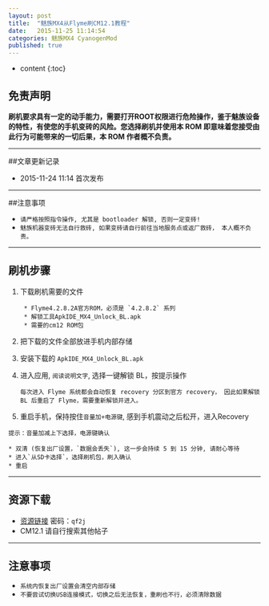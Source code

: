 ```yaml
---
layout: post
title:  "魅族MX4从Flyme刷CM12.1教程"
date:   2015-11-25 11:14:54
categories: 魅族MX4 CyanogenMod
published: true
---
```


* content
{:toc}


## 免责声明

**刷机要求具有一定的动手能力，需要打开ROOT权限进行危险操作，鉴于魅族设备的特性，有使您的手机变砖的风险。您选择刷机并使用本 ROM 即意味着您接受由此行为可能带来的一切后果，本 ROM 作者概不负责。**

---

##文章更新记录

* 2015-11-24 11:14	 首次发布

---

##注意事项
* `请严格按照指令操作, 尤其是 bootloader 解锁, 否则一定变砖!`
* `魅族机器变砖无法自行救砖, 如果变砖请自行前往当地服务点或返厂救砖， 本人概不负责。`

---

## 刷机步骤

1. 下载刷机需要的文件

		* Flyme4.2.8.2A官方ROM，必须是 `4.2.8.2` 系列
		* 解锁工具ApkIDE_MX4_Unlock_BL.apk
		* 需要的cm12 ROM包

2. 把下载的文件全部放进手机内部存储

3. 安装下载的 `ApkIDE_MX4_Unlock_BL.apk`

4. 进入应用, `阅读说明文字`, 选择一键解锁 BL，按提示操作

	`每次进入 Flyme 系统都会自动恢复 recovery 分区到官方 recovery， 因此如果解锁 BL 后重启了 Flyme，需要重新解锁并进入。`

5. 重启手机，保持按住`音量加+电源键`, 感到手机震动之后松开，进入Recovery

  `提示：音量加减上下选择，电源键确认`
	
	* 双清 (恢复出厂设置，`数据会丢失`), 这一步会持续 5 到 15 分钟, 请耐心等待
	* 进入`从SD卡选择`，选择刷机包，刷入确认
	* 重启

---

## 资源下载

*  [资源链接](http://pan.baidu.com/s/1o6IlFUq) 密码：`qf2j`
*  CM12.1 请自行搜索其他帖子

---

## 注意事项

* `系统内恢复出厂设置会清空内部存储`
* `不要尝试切换USB连接模式，切换之后无法恢复，重刷也不行，必须清除数据`


